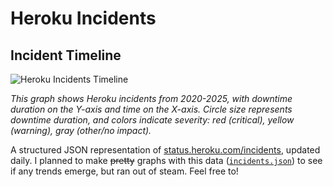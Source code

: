 # Heroku Incidents



## Incident Timeline

![Heroku Incidents Timeline](incidents.svg)

*This graph shows Heroku incidents from 2020-2025, with downtime duration on the Y-axis and time on the X-axis. Circle size represents downtime duration, and colors indicate severity: red (critical), yellow (warning), gray (other/no impact).*

A structured JSON representation of [status.heroku.com/incidents](https://status.heroku.com/incidents), updated daily. I planned to make ~~pretty~~ graphs with this data ([`incidents.json`](incidents.json)) to see if any trends emerge, but ran out of steam. Feel free to!
